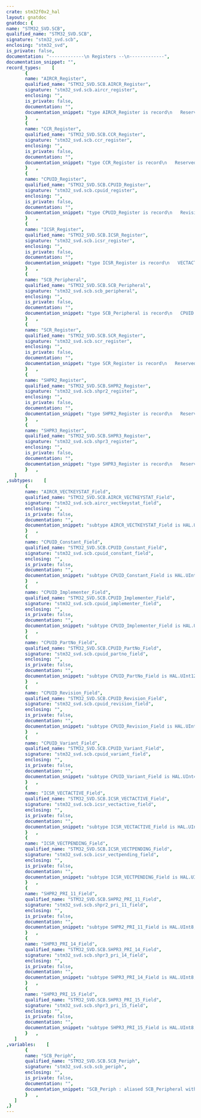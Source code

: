 ```yaml
---
crate: stm32f0x2_hal
layout: gnatdoc
gnatdoc: {
name: "STM32_SVD.SCB",
qualified_name: "STM32_SVD.SCB",
signature: "stm32_svd.scb",
enclosing: "stm32_svd",
is_private: false,
documentation: "-------------\n Registers --\n-------------",
documentation_snippet: "",
record_types:    [
       {
       name: "AIRCR_Register",
       qualified_name: "STM32_SVD.SCB.AIRCR_Register",
       signature: "stm32_svd.scb.aircr_register",
       enclosing: "",
       is_private: false,
       documentation: "",
       documentation_snippet: "type AIRCR_Register is record\n   Reserved_0_0 : HAL.Bit := 16#0#;\n   VECTCLRACTIVE : Boolean := False;\n   SYSRESETREQ : Boolean := False;\n   Reserved_3_14 : HAL.UInt12 := 16#0#;\n   ENDIANESS : Boolean := False;\n   VECTKEYSTAT : AIRCR_VECTKEYSTAT_Field := 16#0#;\nend record with\n   Volatile_Full_Access,\n   Object_Size => 32,\n   Bit_Order   => System.Low_Order_First;",
       }   ,
       {
       name: "CCR_Register",
       qualified_name: "STM32_SVD.SCB.CCR_Register",
       signature: "stm32_svd.scb.ccr_register",
       enclosing: "",
       is_private: false,
       documentation: "",
       documentation_snippet: "type CCR_Register is record\n   Reserved_0_2 : HAL.UInt3 := 16#0#;\n   UNALIGN_TRP : Boolean := False;\n   Reserved_4_8 : HAL.UInt5 := 16#0#;\n   STKALIGN : Boolean := False;\n   Reserved_10_31 : HAL.UInt22 := 16#0#;\nend record with\n   Volatile_Full_Access,\n   Object_Size => 32,\n   Bit_Order   => System.Low_Order_First;",
       }   ,
       {
       name: "CPUID_Register",
       qualified_name: "STM32_SVD.SCB.CPUID_Register",
       signature: "stm32_svd.scb.cpuid_register",
       enclosing: "",
       is_private: false,
       documentation: "",
       documentation_snippet: "type CPUID_Register is record\n   Revision : CPUID_Revision_Field;\n   PartNo : CPUID_PartNo_Field;\n   Constant_k : CPUID_Constant_Field;\n   Variant : CPUID_Variant_Field;\n   Implementer : CPUID_Implementer_Field;\nend record with\n   Volatile_Full_Access,\n   Object_Size => 32,\n   Bit_Order   => System.Low_Order_First;",
       }   ,
       {
       name: "ICSR_Register",
       qualified_name: "STM32_SVD.SCB.ICSR_Register",
       signature: "stm32_svd.scb.icsr_register",
       enclosing: "",
       is_private: false,
       documentation: "",
       documentation_snippet: "type ICSR_Register is record\n   VECTACTIVE : ICSR_VECTACTIVE_Field := 16#0#;\n   Reserved_6_11 : HAL.UInt6 := 16#0#;\n   VECTPENDING : ICSR_VECTPENDING_Field := 16#0#;\n   Reserved_18_21 : HAL.UInt4 := 16#0#;\n   ISRPENDING : Boolean := False;\n   Reserved_23_24 : HAL.UInt2 := 16#0#;\n   PENDSTCLR : Boolean := False;\n   PENDSTSET : Boolean := False;\n   PENDSVCLR : Boolean := False;\n   PENDSVSET : Boolean := False;\n   Reserved_29_30 : HAL.UInt2 := 16#0#;\n   NMIPENDSET : Boolean := False;\nend record with\n   Volatile_Full_Access,\n   Object_Size => 32,\n   Bit_Order   => System.Low_Order_First;",
       }   ,
       {
       name: "SCB_Peripheral",
       qualified_name: "STM32_SVD.SCB.SCB_Peripheral",
       signature: "stm32_svd.scb.scb_peripheral",
       enclosing: "",
       is_private: false,
       documentation: "",
       documentation_snippet: "type SCB_Peripheral is record\n   CPUID : aliased CPUID_Register;\n   ICSR : aliased ICSR_Register;\n   AIRCR : aliased AIRCR_Register;\n   SCR : aliased SCR_Register;\n   CCR : aliased CCR_Register;\n   SHPR2 : aliased SHPR2_Register;\n   SHPR3 : aliased SHPR3_Register;\nend record with\n   Volatile;",
       }   ,
       {
       name: "SCR_Register",
       qualified_name: "STM32_SVD.SCB.SCR_Register",
       signature: "stm32_svd.scb.scr_register",
       enclosing: "",
       is_private: false,
       documentation: "",
       documentation_snippet: "type SCR_Register is record\n   Reserved_0_0 : HAL.Bit := 16#0#;\n   SLEEPONEXIT : Boolean := False;\n   SLEEPDEEP : Boolean := False;\n   Reserved_3_3 : HAL.Bit := 16#0#;\n   SEVEONPEND : Boolean := False;\n   Reserved_5_31 : HAL.UInt27 := 16#0#;\nend record with\n   Volatile_Full_Access,\n   Object_Size => 32,\n   Bit_Order   => System.Low_Order_First;",
       }   ,
       {
       name: "SHPR2_Register",
       qualified_name: "STM32_SVD.SCB.SHPR2_Register",
       signature: "stm32_svd.scb.shpr2_register",
       enclosing: "",
       is_private: false,
       documentation: "",
       documentation_snippet: "type SHPR2_Register is record\n   Reserved_0_23 : HAL.UInt24 := 16#0#;\n   PRI_11 : SHPR2_PRI_11_Field := 16#0#;\nend record with\n   Volatile_Full_Access,\n   Object_Size => 32,\n   Bit_Order   => System.Low_Order_First;",
       }   ,
       {
       name: "SHPR3_Register",
       qualified_name: "STM32_SVD.SCB.SHPR3_Register",
       signature: "stm32_svd.scb.shpr3_register",
       enclosing: "",
       is_private: false,
       documentation: "",
       documentation_snippet: "type SHPR3_Register is record\n   Reserved_0_15 : HAL.UInt16 := 16#0#;\n   PRI_14 : SHPR3_PRI_14_Field := 16#0#;\n   PRI_15 : SHPR3_PRI_15_Field := 16#0#;\nend record with\n   Volatile_Full_Access,\n   Object_Size => 32,\n   Bit_Order   => System.Low_Order_First;",
       }   ,
   ]
,subtypes:    [
       {
       name: "AIRCR_VECTKEYSTAT_Field",
       qualified_name: "STM32_SVD.SCB.AIRCR_VECTKEYSTAT_Field",
       signature: "stm32_svd.scb.aircr_vectkeystat_field",
       enclosing: "",
       is_private: false,
       documentation: "",
       documentation_snippet: "subtype AIRCR_VECTKEYSTAT_Field is HAL.UInt16;",
       }   ,
       {
       name: "CPUID_Constant_Field",
       qualified_name: "STM32_SVD.SCB.CPUID_Constant_Field",
       signature: "stm32_svd.scb.cpuid_constant_field",
       enclosing: "",
       is_private: false,
       documentation: "",
       documentation_snippet: "subtype CPUID_Constant_Field is HAL.UInt4;",
       }   ,
       {
       name: "CPUID_Implementer_Field",
       qualified_name: "STM32_SVD.SCB.CPUID_Implementer_Field",
       signature: "stm32_svd.scb.cpuid_implementer_field",
       enclosing: "",
       is_private: false,
       documentation: "",
       documentation_snippet: "subtype CPUID_Implementer_Field is HAL.UInt8;",
       }   ,
       {
       name: "CPUID_PartNo_Field",
       qualified_name: "STM32_SVD.SCB.CPUID_PartNo_Field",
       signature: "stm32_svd.scb.cpuid_partno_field",
       enclosing: "",
       is_private: false,
       documentation: "",
       documentation_snippet: "subtype CPUID_PartNo_Field is HAL.UInt12;",
       }   ,
       {
       name: "CPUID_Revision_Field",
       qualified_name: "STM32_SVD.SCB.CPUID_Revision_Field",
       signature: "stm32_svd.scb.cpuid_revision_field",
       enclosing: "",
       is_private: false,
       documentation: "",
       documentation_snippet: "subtype CPUID_Revision_Field is HAL.UInt4;",
       }   ,
       {
       name: "CPUID_Variant_Field",
       qualified_name: "STM32_SVD.SCB.CPUID_Variant_Field",
       signature: "stm32_svd.scb.cpuid_variant_field",
       enclosing: "",
       is_private: false,
       documentation: "",
       documentation_snippet: "subtype CPUID_Variant_Field is HAL.UInt4;",
       }   ,
       {
       name: "ICSR_VECTACTIVE_Field",
       qualified_name: "STM32_SVD.SCB.ICSR_VECTACTIVE_Field",
       signature: "stm32_svd.scb.icsr_vectactive_field",
       enclosing: "",
       is_private: false,
       documentation: "",
       documentation_snippet: "subtype ICSR_VECTACTIVE_Field is HAL.UInt6;",
       }   ,
       {
       name: "ICSR_VECTPENDING_Field",
       qualified_name: "STM32_SVD.SCB.ICSR_VECTPENDING_Field",
       signature: "stm32_svd.scb.icsr_vectpending_field",
       enclosing: "",
       is_private: false,
       documentation: "",
       documentation_snippet: "subtype ICSR_VECTPENDING_Field is HAL.UInt6;",
       }   ,
       {
       name: "SHPR2_PRI_11_Field",
       qualified_name: "STM32_SVD.SCB.SHPR2_PRI_11_Field",
       signature: "stm32_svd.scb.shpr2_pri_11_field",
       enclosing: "",
       is_private: false,
       documentation: "",
       documentation_snippet: "subtype SHPR2_PRI_11_Field is HAL.UInt8;",
       }   ,
       {
       name: "SHPR3_PRI_14_Field",
       qualified_name: "STM32_SVD.SCB.SHPR3_PRI_14_Field",
       signature: "stm32_svd.scb.shpr3_pri_14_field",
       enclosing: "",
       is_private: false,
       documentation: "",
       documentation_snippet: "subtype SHPR3_PRI_14_Field is HAL.UInt8;",
       }   ,
       {
       name: "SHPR3_PRI_15_Field",
       qualified_name: "STM32_SVD.SCB.SHPR3_PRI_15_Field",
       signature: "stm32_svd.scb.shpr3_pri_15_field",
       enclosing: "",
       is_private: false,
       documentation: "",
       documentation_snippet: "subtype SHPR3_PRI_15_Field is HAL.UInt8;",
       }   ,
   ]
,variables:    [
       {
       name: "SCB_Periph",
       qualified_name: "STM32_SVD.SCB.SCB_Periph",
       signature: "stm32_svd.scb.scb_periph",
       enclosing: "",
       is_private: false,
       documentation: "",
       documentation_snippet: "SCB_Periph : aliased SCB_Peripheral with\n   Import,\n   Address => SCB_Base;",
       }   ,
   ]
,}
---
```

